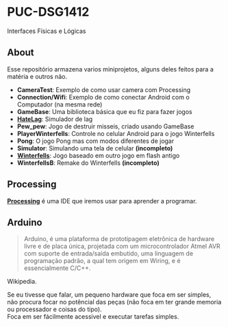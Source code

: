 # PUC-DSG1412

Interfaces Físicas e Lógicas

## About
Esse repositório armazena varios miniprojetos, alguns deles feitos para a matéria e outros não.  
* **CameraTest**: Exemplo de como usar camera com Processing  
* **Connection/Wifi**: Exemplo de como conectar Android com o Computador (na mesma rede)  
* **GameBase**: Uma biblioteca básica que eu fiz para fazer jogos
* **[HateLag](/HateLag)**: Simulador de lag
* **Pew_pew**: Jogo de destruir misseis, criado usando GameBase
* **PlayerWinterfells**: Controle no celular Android para o jogo Winterfells
* **Pong**: O jogo Pong mas com modos diferentes de jogar
* **Simulator**: Simulando uma tela de celular **(incompleto)**
* **[Winterfells](/Winterfells)**: Jogo baseado em outro jogo em flash antigo
* **WinterfellsB**: Remake do Winterfells **(incompleto)**



## Processing
[**Processing**](https://www.processing.org/) é uma IDE que iremos usar para aprender a programar.

## Arduino
> Arduino, é uma plataforma de prototipagem eletrônica de hardware livre e de placa única, projetada com um microcontrolador Atmel AVR com suporte de entrada/saída embutido, uma linguagem de programação padrão, a qual tem origem em Wiring, e é essencialmente C/C++.

Wikipedia.

Se eu tivesse que falar, um pequeno hardware que foca em ser simples, não procura focar no potêncial das peças (não foca em ter grande memoria ou processador e coisas do tipo).  
Foca em ser fácilmente acessivel e executar tarefas simples.
